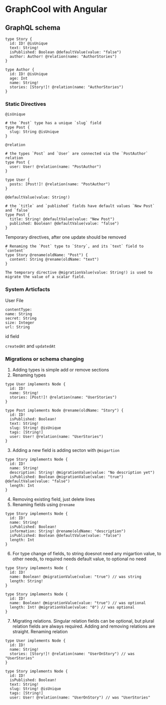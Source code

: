# GraphCool with Angular

## GraphQL schema

```
type Story {
  id: ID! @isUnique
  text: String!
  isPublished: Boolean @defaultValue(value: "false")
  author: Author! @relation(name: "AuthorStories")
}

type Author {
  id: ID! @isUnique
  age: Int
  name: String!
  stories: [Story!]! @relation(name: "AuthorStories")
}
```

### Static Directives

`@isUnique`

```
# the `Post` type has a unique `slug` field
type Post {
  slug: String @isUnique
}
```

`@relation`

```
# the types `Post` and `User` are connected via the `PostAuthor` relation
type Post {
  user: User! @relation(name: "PostAuthor")
}

type User {
  posts: [Post!]! @relation(name: "PostAuthor")
}
``` 

`@defaultValue(value: String!)`

```
# the `title` and `published` fields have default values `New Post` and `false`
type Post {
  title: String! @defaultValue(value: "New Post")
  published: Boolean! @defaultValue(value: "false")
}
```
Temporary directives, after one update should be removed

```
# Renaming the `Post` type to `Story`, and its `text` field to `content`
type Story @rename(oldName: "Post") {
  content: String @rename(oldName: "text")
}
```

```
The temporary directive @migrationValue(value: String!) is used to migrate the value of a scalar field. 
```

### System Articfacts

User
File
```
contentType:
name: String
secret: String
size: Integer
url: String
```

id field

`createdAt` and `updatedAt`

### Migrations or schema changing

1. Adding types is simple add or remove sections
2. Renaming types 
```
type User implements Node {
  id: ID!
  name: String!
  stories: [Post!]! @relation(name: "UserStories")
}

type Post implements Node @rename(oldName: "Story") {
  id: ID!
  isPublished: Boolean!
  text: String!
  slug: String! @isUnique
  tags: [String!]
  user: User! @relation(name: "UserStories")
}
```
3. Adding a new field is adding secton with `@migartion`
```
type Story implements Node {
  id: ID!
  name: String!
  description: String! @migrationValue(value: "No description yet")
  isPublished: Boolean @migrationValue(value: "true") @defaultValue(value: "false")
  length: Int
}
```
4. Removing existing field, just delete lines
5. Renaming fields using `@rename`
```
type Story implements Node {
  id: ID!
  name: String!
  isPublished: Boolean!
  information: String! @rename(oldName: "description")
  isPublished: Boolean @defaultValue(value: "false")
  length: Int
}
```
6. For type change of fields, to string doesnot need any migartion value, to other needs, to required needs default value, to optional no need
```
type Story implements Node {
  id: ID!
  name: Boolean! @migrationValue(value: "true") // was string
  length: String!
}
```
```
type Story implements Node {
  id: ID!
  name: Boolean! @migrationValue(value: "true") // was optional
  length: Int! @migrationValue(value: "0") // was optional
}
```
7. Migrating relations. Singular relation fields can be optional, but plural relation fields are always required. Adding and removing relations are straight. Renaming relation
```
type User implements Node {
  id: ID!
  name: String!
  stories: [Story!]! @relation(name: "UserOnStory") // was "UserStories"
}

type Story implements Node {
  id: ID!
  isPublished: Boolean!
  text: String!
  slug: String! @isUnique
  tags: [String!]
  user: User! @relation(name: "UserOnStory") // was "UserStories"
```



